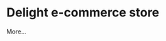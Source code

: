 <!DOCTYPE html>
<html lang="en">
<head>
<title>
    README
</title>
</head>

<body>
<h1>Delight e-commerce store</h1>
<p>More...</p>
</body
>
</html>

